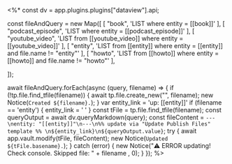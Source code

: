 
<%*
const dv = app.plugins.plugins["dataview"].api;

const fileAndQuery = new Map([
  [
    "book",
    'LIST where entity = [[book]]'
  ],
  [
    "podcast_episode",
    'LIST where entity = [[podcast_episode]]'
  ],
  [
    "youtube_video",
    'LIST from [[youtube_video]] where entity = [[youtube_video]]'
  ],
  [
    "entity",
    'LIST from [[entity]] where entity = [[entity]] and file.name != "entity"'
  ],
  [
    "howto",
    'LIST from [[howto]] where entity = [[howto]] and file.name != "howto"'
  ],

]);

await fileAndQuery.forEach(async (query, filename) => {
  if (!tp.file.find_tfile(filename)) {
    await tp.file.create_new("", filename);
    new Notice(`Created ${filename}.`);
  }
  var entity_link = 'up: [[entity]]'
  if (filename == 'entity') {
    entity_link = ' '
  }
  const tFile = tp.file.find_tfile(filename);
  const queryOutput = await dv.queryMarkdown(query);
  const fileContent = `---\nentity: "[[entity]]"\n---\n%% update via "Update Publish Files" template %% \n${entity_link}\n${queryOutput.value}`;
  try {
    await app.vault.modify(tFile, fileContent);
    new Notice(`Updated ${tFile.basename}.`);
  } catch (error) {
    new Notice("⚠️ ERROR updating! Check console. Skipped file: " + filename , 0);
  }
});
%>

